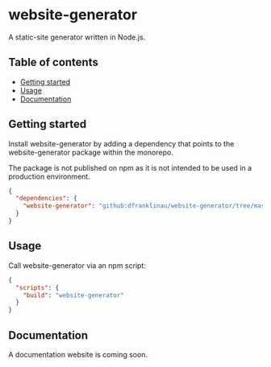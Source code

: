# website-generator

A static-site generator written in Node.js.

## Table of contents

- [Getting started](#getting-started)
- [Usage](#usage)
- [Documentation](#documentation)

## Getting started

Install website-generator by adding a dependency that points to the
website-generator package within the monorepo.

The package is not published on npm as it is not intended to be used in a
production environment.


```json
{
  "dependencies": {
    "website-generator": "github:dfranklinau/website-generator/tree/master/packages/website-generator"
  }
}
```

## Usage

Call website-generator via an npm script:

```json
{
  "scripts": {
    "build": "website-generator"
  }
}
```

## Documentation

A documentation website is coming soon.
